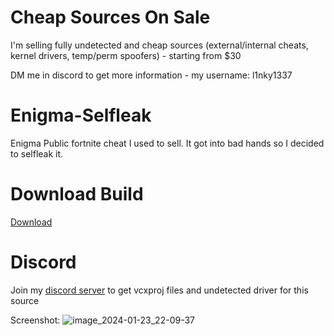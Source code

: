 
# Cheap Sources On Sale
I'm selling fully undetected and cheap sources (external/internal cheats, kernel drivers, temp/perm spoofers) - starting from $30

DM me in discord to get more information - my username: l1nky1337
# Enigma-Selfleak
Enigma Public fortnite cheat I used to sell. It got into bad hands so I decided to selfleak it.

# Download Build
[Download](https://discord.gg/YzpCypQyNw)

# Discord
Join my [discord server](https://discord.gg/YzpCypQyNw) to get vcxproj files and undetected driver for this source

Screenshot:
![image_2024-01-23_22-09-37](https://github.com/user-attachments/assets/b0d2aca1-522b-4114-ac6b-afcf16dec024)
